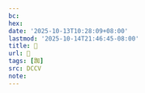 ```yaml
---
bc:
hex:
date: '2025-10-13T10:28:09+08:00'
lastmod: '2025-10-14T21:46:45-08:00'
title: 􁺺
url: 􁺺
tags: [踟]
src: DCCV
note:
---
```

